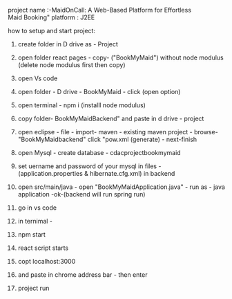 project name :-MaidOnCall: A Web-Based Platform for Effortless Maid Booking"
platform :  J2EE

how to setup and start project:

1. create folder in D drive as - Project
2. open folder react pages - copy- ("BookMyMaid") without node modulus (delete node modulus first then copy)
3. open Vs code
4. open folder - D drive - BookMyMaid - click (open option)
5. open terminal -    npm i (installl node modulus)

6. copy folder- BookMyMaidBackend" and paste in d drive - project

7. open eclipse - file - import- maven - existing maven project - browse-"BookMyMaidbackend" click "pow.xml (generate) - next-finish

8. open Mysql - create database - cdacprojectbookmymaid

9. set uername and password  of your mysql in files -(application.properties &  hibernate.cfg.xml)  in backend

10. open src/main/java - open       "BookMyMaidApplication.java" - run as - java application -ok-(backend will run  spring run)

11. go in vs code

12. in ternimal -

13. npm start

14. react script starts

15. copt localhost:3000

16. and paste in chrome address bar - then enter

17. project run 

